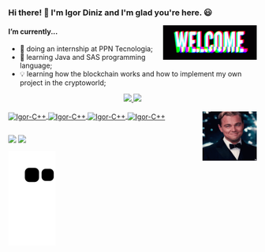### Hi there! 👋  I'm Igor Diniz and I'm glad you're here. 😃

<div>
   <img align="right" style="vertical-align: top" alt="Igor-pic" height="70" width="190" style="border-radius:50px;" src="welcome.gif">
  </div>

#### I’m currently...
- 🔭 doing an internship at PPN Tecnologia;
- 🌱 learning Java and SAS programming language;
- 💡  learning how the blockchain works and how to implement my own project in the cryptoworld;

<div align="center">
  <a href="https://github.com/up202000162">
  <img height="180em" src="https://github-readme-stats.vercel.app/api?username=up202000162&show_icons=true&theme=dark&include_all_commits=true&count_private=true"/>
  <img height="180em" src="https://github-readme-stats.vercel.app/api/top-langs/?username=up202000162&layout=compact&langs_count=7&theme=dark"/>
</div>


<div style="display: inline_block"><br>
  <img align="center" alt="Igor-C++" height="30" width="40" src="https://cdn.jsdelivr.net/gh/devicons/devicon/icons/cplusplus/cplusplus-original.svg">
  <img align="center" alt="Igor-C++" height="30" width="40" src="https://cdn.jsdelivr.net/gh/devicons/devicon/icons/python/python-original.svg">
  <img align="center" alt="Igor-C++" height="30" width="40" src="https://cdn.jsdelivr.net/gh/devicons/devicon/icons/java/java-original-wordmark.svg">
  <img align="center" alt="Igor-C++" height="30" width="40" src="https://cdn.jsdelivr.net/gh/devicons/devicon/icons/mysql/mysql-plain.svg">
  <img align="right" style="vertical-align: " alt="Igor-pic" height="100" width="110" style="border-radius:50px;" src="diCaprio.gif">
</div>
  
  ##
 
<div> 
  <a href = "mailto:igordiniz.eu@gmail.com"><img src="https://img.shields.io/badge/-Gmail-%23333?style=for-the-badge&logo=gmail&logoColor=white" target="_blank"></a>
  <a href="https://www.linkedin.com/in/igdiniz" target="_blank"><img src="https://img.shields.io/badge/-LinkedIn-%230077B5?style=for-the-badge&logo=linkedin&logoColor=white" target="_blank"></a> 
 
  ![Snake animation](https://github.com/rafaballerini/rafaballerini/blob/output/github-contribution-grid-snake.svg)
 
</div>


